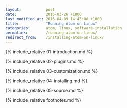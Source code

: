 ```yaml
---
layout:           post
date:             2016-03-26 +1000
last_modified_at: 2016-04-09 14:45:00 +1000
title:            "Running Atom on Linux"
categories:       atom, linux, software-installation
permalink:        /running-atom-on-linux/
redirect_from:    /installing-atom-on-linux/
---
```


{% include_relative 01-introduction.md %}

{% include_relative 02-plugins.md %}

{% include_relative 03-customization.md %}

{% include_relative 04-installing.md %}

{% include_relative 05-source.md %}

{% include_relative footnotes.md %}
